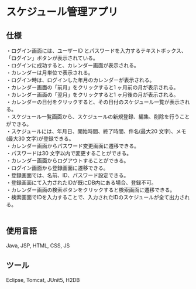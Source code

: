 # スケジュール管理アプリ
## 仕様
・ログイン画面には、ユーザーID とパスワードを入力するテキストボックス、</br>
「ログイン」ボタンが表示されている。</br>
・ログインに成功すると、カレンダー画面が表示される。</br>
・カレンダーは月単位で表示される。</br>
・ログイン時は、ログインした年月のカレンダーが表示される。</br>
・カレンダー画面の「前月」をクリックすると1 ヶ月前の月が表示される。</br>
・カレンダー画面の「翌月」をクリックすると1 ヶ月後の月が表示される。</br>
・カレンダーの日付をクリックすると、その日付のスケジュール一覧が表示される。</br>
・スケジュール一覧画面から、スケジュールの新規登録、編集、削除を行うことができる。</br>
・スケジュールには、年月日、開始時間、終了時間、件名(最大20 文字)、メモ(最大30 文字)が登録できる。</br>
・カレンダー画面からパスワード変更画面に遷移できる。</br>
・パスワードは30 文字以内で変更することができる。</br>
・カレンダー画面からログアウトすることができる。</br>
・ログイン画面から登録画面に遷移できる。</br>
・登録画面では、名前、ID、パスワード設定できる。</br>
・登録画面にて入力されたIDが既にDB内にある場合、登録不可。</br>
・カレンダー画面の検索ボタンをクリックすると検索画面に遷移できる。</br>
・検索画面でIDを入力することで、入力されたIDのスケジュールが全て出力される。</br>
</br>
## 使用言語
Java, JSP, HTML, CSS, JS

## ツール
Eclipse, Tomcat, JUnit5, H2DB

